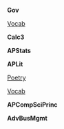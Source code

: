 
**Gov**

<a href="Gov/Vocab.html">Vocab</a>


**Calc3**

<a href=""></a>


**APStats**

<a href=""></a>


**APLit**

<a href="APLit/Poetry">Poetry</a>

<a href="Vocab.html">Vocab</a>


**APCompSciPrinc**

<a href=""></a>


**AdvBusMgmt**

<a href=""></a>


